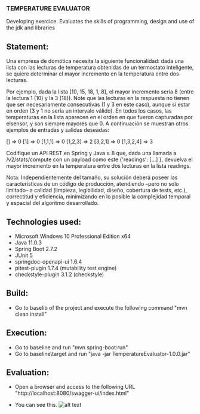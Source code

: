 ### TEMPERATURE EVALUATOR

Developing exercice. Evaluates the skills of programming, design and use of the jdk and libraries

## Statement:

Una empresa de domótica necesita la siguiente funcionalidad: dada una lista con las lecturas de temperatura
obtenidas de un termostato inteligente, se quiere determinar el mayor incremento en la temperatura entre dos 
lecturas.

Por ejemplo, dada la lista [10, 15, 18, 1, 8], el mayor incremento sería 8 (entre la lectura 1 (10) y la 3 (18)). 
Note que las lecturas en la respuesta no tienen que ser necesariamente consecutivas (1 y 3 en este caso), 
aunque sí estar en orden (3 y 1 no sería un intervalo válido). En todos los casos, las temperaturas en la lista 
aparecen en el orden en que fueron capturadas por elsensor, y son siempre mayores que 0. A continuación se 
muestran otros ejemplos de entradas y salidas deseadas:

[] => 0 [1] => 0 [1,1,1] => 0 [1,2,3] => 2 [3,2,1] => 0 [1,3,2,4] => 3

Codifique un API REST en Spring y Java ≥ 8 que, dada una llamada a /v2/stats/compute con un payload
como este {'readings': [...] }, devuelva el mayor incremento en la temperatura entre dos lecturas en la 
lista readings.

Nota: Independientemente del tamaño, su solución deberá poseer las características de un código de 
producción, atendiendo –pero no solo limitado– a calidad (limpieza, legibilidad, diseño, cobertura de tests, 
etc.), correctitud y eficiencia, minimizando en lo posible la complejidad temporal y espacial del algoritmo 
desarrollado.

## Technologies used:

- Microsoft Windows 10 Professional Edition x64
- Java 11.0.3
- Spring Boot 2.7.2
- JUnit 5
- springdoc-openapi-ui 1.6.4
- pitest-plugin 1.7.4 (mutability test engine)
- checkstyle-plugin 3.1.2 (checkstyle)

## Build:

- Go to baselib of the project and execute the following command "mvn clean install"

## Execution:

- Go to baseline and run "mvn spring-boot:run"
- Go to baseline\target and run "java -jar TemperatureEvaluator-1.0.0.jar"

## Evaluation:

- Open a browser and access to the following URL "http://localhost:8080/swagger-ui/index.html"

- You can see this. 
![alt text](https://github.com/jeag2002/ElectronicID/TemperatureEvaluator/master/openapi.png?raw=true)